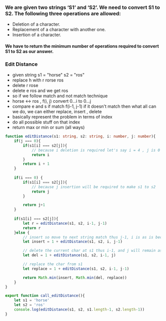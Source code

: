 ### We are given two strings ‘S1’ and ‘S2’. We need to convert S1 to S2. The following three operations are allowed:
- Deletion of a character.
- Replacement of a character with another one.
- Insertion of a character.
#### We have to return the minimum number of operations required to convert S1 to S2 as our answer.

### Edit Distance 
- given string s1 = "horse" s2 = "ros"
- replace h with r rorse ros
- delete r rose
- delete e ros and we get ros
- so if we follow match and not match technique
- horse <-> ros , f(i, j) convert 0...i to 0...j
- compare e and s if match f(i-1, j-1) if it doesn't match then what all can we do, we can either replace, insert , delete
- basically represent the problem in terms of index
- do all possible stuff on that index
- return max or min or sum (all ways)

```ts
function editDistance(s1: string, s2: string, i: number, j: number){
    if(j === 0){
        if(s1[i] === s2[j]){
            // because i deletion is required let's say i = 4 , j is 0 , then 0th and 5th (i.e., 4 index) char are same then to make s1 to s2 0,1,2,3, needs to be deleted , if i is 0,then both are equal , return i i.e., 0 no need operations 
            return i
        }
        return i + 1
    }
    
    if(i === 0) {
        if(s1[i] === s2[j]){
            // because j insertion will be required to make s1 to s2
            return j
        }

        return j+1
    }
    
    if(s1[i] === s2[j]){
        let r = editDistance(s1, s2, i-1, j-1)
        return r
    }else {
        // insert so move to next string match thus j-1, i is as is because we inserted hence i will remain as it is
        let insert = 1 + editDistance(s1, s2, i, j-1)

        // delete the current char at s1 thus i-1, and j will remain as is 
        let del = 1 + editDistance(s1, s2, i-1, j)

        // replace the char from s1
        let replace = 1 + editDistance(s1, s2, i-1, j-1)

        return Math.min(insert, Math.min(del, replace))
    }
}

export function call_editDistance(){
    let s1 = 'horse'
    let s2 = 'ros'
    console.log(editDistance(s1, s2, s1.length-1, s2.length-1))
}
```
